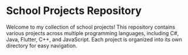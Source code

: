 # School Projects Repository

Welcome to my collection of school projects! This repository contains various projects across multiple programming languages, including C#, Java, Flutter, C++, and JavaScript. Each project is organized into its own directory for easy navigation.

